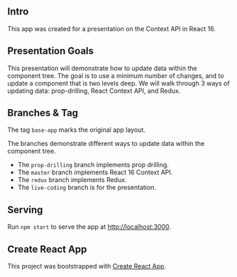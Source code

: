 ## Intro

This app was created for a presentation on the Context API in React 16.

## Presentation Goals

This presentation will demonstrate how to update data within the component tree. The goal is to use a minimum number of changes, and to update a component that is two levels deep. We will walk through 3 ways of updating data: prop-drilling, React Context API, and Redux.

## Branches & Tag

The tag `base-app` marks the original app layout.

The branches demonstrate different ways to update data within the component tree.
* The `prop-drilling` branch implements prop drilling.
* The `master` branch implements React 16 Context API.
* The `redux` branch implements Redux.
* The `live-coding` branch is for the presentation.

## Serving

Run `npm start` to serve the app at [http://localhost:3000](http://localhost:3000).

## Create React App

This project was bootstrapped with [Create React App](https://github.com/facebookincubator/create-react-app).
